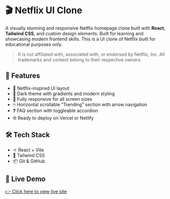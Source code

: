 # 🎬 Netflix UI Clone
A visually stunning and responsive Netflix homepage clone built with **React**, **Tailwind CSS**, and custom design elements. Built for learning and showcasing modern frontend skills.
This is a UI clone of Netflix built for educational purposes only. 
> It is not affiliated with, associated with, or endorsed by Netflix, Inc.
> All trademarks and content belong to their respective owners.

## 🚀 Features

- 🎥 Netflix-inspired UI layout
- 🌙 Dark theme with gradients and modern styling
- 📱 Fully responsive for all screen sizes
- 🖱 Horizontal scrollable “Trending” section with arrow navigation
- ❓ FAQ section with toggleable accordion
- 🌐 Ready to deploy on Vercel or Netlify

## 🛠 Tech Stack

- ⚛️ React + Vite
- 💨 Tailwind CSS
- 📦 Git & GitHub

## 🔗 Live Demo

[👉 Click here to view live site](https://your-deployment-url.com)
 